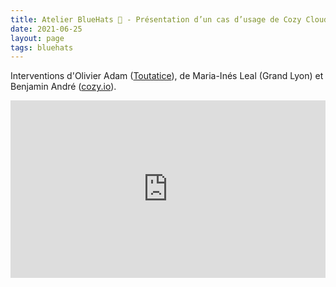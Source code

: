 ```yaml
---
title: Atelier BlueHats 🧢 - Présentation d’un cas d’usage de Cozy Cloud
date: 2021-06-25
layout: page
tags: bluehats
---
```


Interventions d'Olivier Adam ([Toutatice](https://oadam-drive.mytoutatice.cloud/public?sharecode=ADMBoi4ncJkZ#/)), de Maria-Inés Leal (Grand Lyon) et Benjamin André ([cozy.io](https://cozy.io/fr)).

<div style="position:relative;padding-bottom:56.25%;height:0;overflow:hidden;"> <iframe style="width:100%;height:100%;position:absolute;left:0px;top:0px;overflow:hidden" frameborder="0" type="text/html" src="https://www.dailymotion.com/video/x82vd1n" width="100%" height="100%" allowfullscreen > </iframe> </div>
